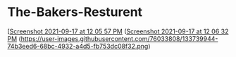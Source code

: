 # The-Bakers-Resturent
[[Screenshot 2021-09-17 at 12 05 57 PM](https://user-images.githubusercontent.com/76033808/133739988-ef3ec863-4774-4cfb-97be-dc88f348b0e1.png)
([Screenshot 2021-09-17 at 12 06 32 PM](https://user-images.githubusercontent.com/76033808/133739963-df186e64-a5c0-4c71-be57-9710879b349a.png)
(https://user-images.githubusercontent.com/76033808/133739944-74b3eed6-68bc-4932-a4d5-fb753dc08f32.png)

